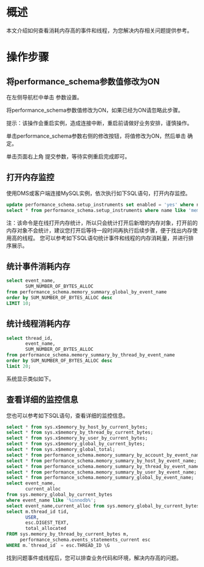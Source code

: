 # 概述

本文介绍如何查看消耗内存高的事件和线程，为您解决内存相关问题提供参考。

# 操作步骤

## 将performance_schema参数值修改为ON

在左侧导航栏中单击 参数设置。

将performance_schema参数值修改为ON，如果已经为ON请忽略此步骤。

提示：该操作会重启实例，造成连接中断，重启前请做好业务安排，谨慎操作。

单击performance_schema参数右侧的修改按钮，将值修改为ON，然后单击 确定。

单击页面右上角 提交参数，等待实例重启完成即可。

## 打开内存监控

使用DMS或客户端连接MySQL实例，依次执行如下SQL语句，打开内存监控。

```SQL
update performance_schema.setup_instruments set enabled = 'yes' where name like 'memory%';
select * from performance_schema.setup_instruments where name like 'memory%innodb%' limit 5;
```

注：该命令是在线打开内存统计，所以只会统计打开后新增的内存对象，打开前的内存对象不会统计，建议您打开后等待一段时间再执行后续步骤，便于找出内存使用高的线程。
您可以参考如下SQL语句统计事件和线程的内存消耗量，并进行排序展示。

## 统计事件消耗内存

```SQL
select event_name,
       SUM_NUMBER_OF_BYTES_ALLOC
from performance_schema.memory_summary_global_by_event_name
order by SUM_NUMBER_OF_BYTES_ALLOC desc
LIMIT 10;
```

## 统计线程消耗内存

```SQL
select thread_id,
       event_name,
       SUM_NUMBER_OF_BYTES_ALLOC
from performance_schema.memory_summary_by_thread_by_event_name
order by SUM_NUMBER_OF_BYTES_ALLOC desc
limit 20;
```
系统显示类似如下。

## 查看详细的监控信息

您也可以参考如下SQL语句，查看详细的监控信息。

```SQL
select * from sys.x$memory_by_host_by_current_bytes;
select * from sys.x$memory_by_thread_by_current_bytes;
select * from sys.x$memory_by_user_by_current_bytes;
select * from sys.x$memory_global_by_current_bytes;
select * from sys.x$memory_global_total;
select * from performance_schema.memory_summary_by_account_by_event_name;
select * from performance_schema.memory_summary_by_host_by_event_name;
select * from performance_schema.memory_summary_by_thread_by_event_name;
select * from performance_schema.memory_summary_by_user_by_event_name;
select * from performance_schema.memory_summary_global_by_event_name;
select event_name,
       current_alloc
from sys.memory_global_by_current_bytes
where event_name like '%innodb%';
select event_name,current_alloc from sys.memory_global_by_current_bytes limit 5;
select m.thread_id tid,
       USER,
       esc.DIGEST_TEXT,
       total_allocated
FROM sys.memory_by_thread_by_current_bytes m,
     performance_schema.events_statements_current esc
WHERE m.`thread_id` = esc.THREAD_ID \G
```

找到问题事件或线程后，您可以排查业务代码和环境，解决内存高的问题。
